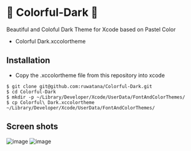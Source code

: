 # :rainbow: Colorful-Dark :rainbow:
Beautiful and Coloful Dark Theme for Xcode based on Pastel Color
- Colorful Dark.xccolortheme

## Installation
- Copy the .xccolortheme file from this repository into xcode
```
$ git clone git@github.com:ruwatana/Colorful-Dark.git
$ cd Colorful-Dark
$ mkdir -p ~/Library/Developer/Xcode/UserData/FontAndColorThemes/
$ cp Colorful\ Dark.xccolortheme ~/Library/Developer/Xcode/UserData/FontAndColorThemes/
```  

## Screen shots
![image](https://user-images.githubusercontent.com/19753998/73039000-c7207b80-3e97-11ea-8b9b-eb0bcae3f07b.png)
![image](https://user-images.githubusercontent.com/19753998/73038960-a5bf8f80-3e97-11ea-8d61-324357bca9eb.png)
